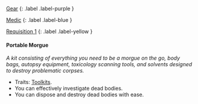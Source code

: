 
[Gear](Game/Gear-List)
{: .label .label-purple }

[Medic](Game/Medic)
{: .label .label-blue }

[Requisition 1](Game/Deployment#Requisition)
{: .label .label-yellow }
#### Portable Morgue
*A kit consisting of everything you need to be a morgue on the go, body bags, autopsy equipment, toxicology scanning tools, and solvents designed to destroy problematic corpses.*
* Traits: [Toolkits](Game/Core/Gear#Toolkits).
* You can effectively investigate dead bodies.
* You can dispose and destroy dead bodies with ease.

